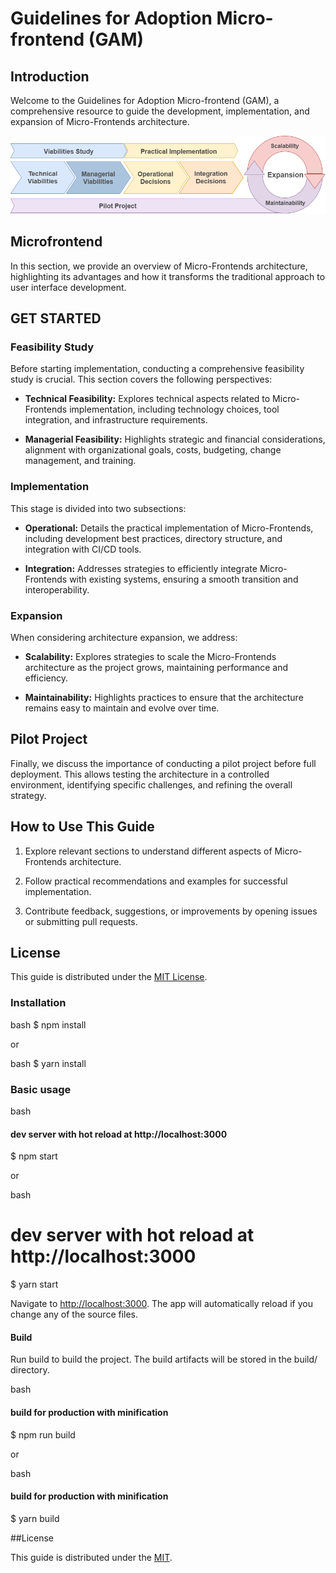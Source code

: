 # Guidelines for Adoption Micro-frontend (GAM)

## Introduction

Welcome to the Guidelines for Adoption Micro-frontend (GAM), a comprehensive resource to guide the development, implementation, and expansion of Micro-Frontends architecture.

![Big Picture](src/assets/images/gam_big_picture.png)

## Microfrontend

In this section, we provide an overview of Micro-Frontends architecture, highlighting its advantages and how it transforms the traditional approach to user interface development.

## GET STARTED

### Feasibility Study

Before starting implementation, conducting a comprehensive feasibility study is crucial. This section covers the following perspectives:

- **Technical Feasibility:** Explores technical aspects related to Micro-Frontends implementation, including technology choices, tool integration, and infrastructure requirements.

- **Managerial Feasibility:** Highlights strategic and financial considerations, alignment with organizational goals, costs, budgeting, change management, and training.

### Implementation

This stage is divided into two subsections:

- **Operational:** Details the practical implementation of Micro-Frontends, including development best practices, directory structure, and integration with CI/CD tools.

- **Integration:** Addresses strategies to efficiently integrate Micro-Frontends with existing systems, ensuring a smooth transition and interoperability.

### Expansion

When considering architecture expansion, we address:

- **Scalability:** Explores strategies to scale the Micro-Frontends architecture as the project grows, maintaining performance and efficiency.

- **Maintainability:** Highlights practices to ensure that the architecture remains easy to maintain and evolve over time.

## Pilot Project

Finally, we discuss the importance of conducting a pilot project before full deployment. This allows testing the architecture in a controlled environment, identifying specific challenges, and refining the overall strategy.

## How to Use This Guide

1. Explore relevant sections to understand different aspects of Micro-Frontends architecture.

2. Follow practical recommendations and examples for successful implementation.

3. Contribute feedback, suggestions, or improvements by opening issues or submitting pull requests.

## License

This guide is distributed under the [MIT License](LICENSE).

### Installation

bash
$ npm install



or

bash
$ yarn install



### Basic usage

bash
#### dev server with hot reload at http://localhost:3000
$ npm start



or 

bash
# dev server with hot reload at http://localhost:3000
$ yarn start



Navigate to [http://localhost:3000](http://localhost:3000). The app will automatically reload if you change any of the source files.

#### Build

Run build to build the project. The build artifacts will be stored in the build/ directory.

bash
#### build for production with minification
$ npm run build


or

bash
#### build for production with minification
$ yarn build

##License

This guide is distributed under the [MIT](LICENSE).
